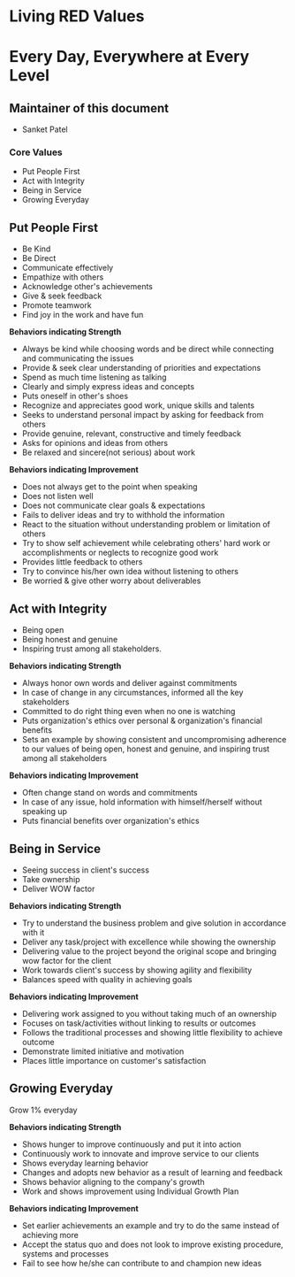 # Living RED Values

# Every Day, Everywhere at Every Level

## Maintainer of this document

- Sanket Patel

### Core Values

- Put People First
- Act with Integrity
- Being in Service
- Growing Everyday

## Put People First

- Be Kind
- Be Direct
- Communicate effectively
- Empathize with others
- Acknowledge other&#39;s achievements
- Give &amp; seek feedback
- Promote teamwork
- Find joy in the work and have fun

**Behaviors indicating Strength**

- Always be kind while choosing words and be direct while connecting and communicating the issues
- Provide &amp; seek clear understanding of priorities and expectations
- Spend as much time listening as talking
- Clearly and simply express ideas and concepts
- Puts oneself in other&#39;s shoes
- Recognize and appreciates good work, unique skills and talents
- Seeks to understand personal impact by asking for feedback from others
- Provide genuine, relevant, constructive and timely feedback
- Asks for opinions and ideas from others
- Be relaxed and sincere(not serious) about work

**Behaviors indicating Improvement**

- Does not always get to the point when speaking
- Does not listen well
- Does not communicate clear goals &amp; expectations
- Fails to deliver ideas and try to withhold the information
- React to the situation without understanding problem or limitation of others
- Try to show self achievement while celebrating others&#39; hard work or accomplishments or neglects to recognize good work
- Provides little feedback to others
- Try to convince his/her own idea without listening to others
- Be worried &amp; give other worry about deliverables

## Act with Integrity

- Being open
- Being honest and genuine
- Inspiring trust among all stakeholders.

**Behaviors indicating Strength**

- Always honor own words and deliver against commitments
- In case of change in any circumstances, informed all the key stakeholders
- Committed to do right thing even when no one is watching
- Puts organization&#39;s ethics over personal &amp; organization&#39;s financial benefits
- Sets an example by showing consistent and uncompromising adherence to our values of being open, honest and genuine, and inspiring trust among all stakeholders

**Behaviors indicating Improvement**

- Often change stand on words and commitments
- In case of any issue, hold information with himself/herself without speaking up
- Puts financial benefits over organization&#39;s ethics

## Being in Service

- Seeing success in client&#39;s success
- Take ownership
- Deliver WOW factor

**Behaviors indicating Strength**

- Try to understand the business problem and give solution in accordance with it
- Deliver any task/project with excellence while showing the ownership
- Delivering value to the project beyond the original scope and bringing wow factor for the client
- Work towards client&#39;s success by showing agility and flexibility
- Balances speed with quality in achieving goals

**Behaviors indicating Improvement**

- Delivering work assigned to you without taking much of an ownership
- Focuses on task/activities without linking to results or outcomes
- Follows the traditional processes and showing little flexibility to achieve outcome
- Demonstrate limited initiative and motivation
- Places little importance on customer&#39;s satisfaction

## Growing Everyday

Grow 1% everyday

**Behaviors indicating Strength**

- Shows hunger to improve continuously and put it into action
- Continuously work to innovate and improve service to our clients
- Shows everyday learning behavior
- Changes and adopts new behavior as a result of learning and feedback
- Shows behavior aligning to the company&#39;s growth
- Work and shows improvement using Individual Growth Plan

**Behaviors indicating Improvement**

- Set earlier achievements an example and try to do the same instead of achieving more
- Accept the status quo and does not look to improve existing procedure, systems and processes
- Fail to see how he/she can contribute to and champion new ideas
